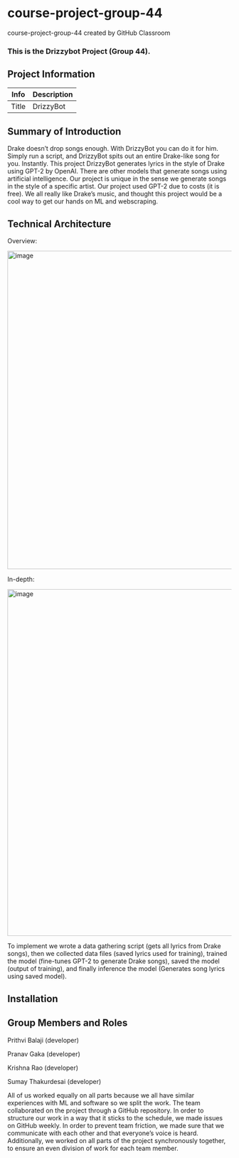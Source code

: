 # course-project-group-44
course-project-group-44 created by GitHub Classroom

### This is the Drizzybot Project (Group 44).

 ## Project Information

 |   Info      |        Description     |
 | ----------- | ---------------------- |
 |  Title      |      DrizzyBot    |


 ## Summary of Introduction


 Drake doesn’t drop songs enough. With DrizzyBot you can do it for him. Simply run a script, and DrizzyBot spits out an entire Drake-like song for you. Instantly. This project DrizzyBot generates lyrics in the style of Drake using GPT-2 by OpenAI. There are other models that generate songs using artificial intelligence. Our project is unique in the sense we generate songs in the style of a specific artist. Our project used GPT-2 due to costs (it is free). We all really like Drake’s music, and thought this project would be a cool way to get our hands on ML and webscraping.

## Technical Architecture

Overview:

<img width="716" alt="image" src="https://user-images.githubusercontent.com/22452113/206310724-20dd64b0-be46-41f6-bebc-9271e0bac241.png">


In-depth:

<img width="780" alt="image" src="https://user-images.githubusercontent.com/22452113/206310404-00c8c531-f7ce-4a8a-ad59-c2ccc36bba57.png">

To implement we wrote a data gathering script (gets all lyrics from Drake songs), then we 
collected data files (saved lyrics used for training), trained the model (fine-tunes GPT-2 to generate Drake songs), saved the model (output of training), and finally inference the model (Generates song lyrics using saved model).

## Installation


## Group Members and Roles

Prithvi Balaji (developer)

Pranav Gaka (developer)

Krishna Rao (developer)

Sumay Thakurdesai (developer)

All of us worked equally on all parts because we all have similar experiences with ML and software so we split the work. The team collaborated on the project through a GitHub repository. In order to structure our work in a way that it sticks to the schedule, we made issues on GitHub weekly. In order to prevent team friction, we made sure that we communicate with each other and that everyone’s voice is heard. Additionally, we worked on all parts of the project synchronously together, to ensure an even division of work for each team member. 
